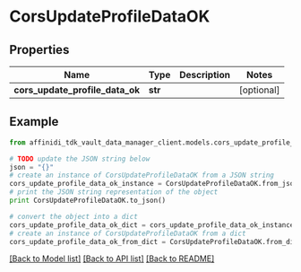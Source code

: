 # CorsUpdateProfileDataOK

## Properties

| Name                            | Type    | Description | Notes      |
| ------------------------------- | ------- | ----------- | ---------- |
| **cors_update_profile_data_ok** | **str** |             | [optional] |

## Example

```python
from affinidi_tdk_vault_data_manager_client.models.cors_update_profile_data_ok import CorsUpdateProfileDataOK

# TODO update the JSON string below
json = "{}"
# create an instance of CorsUpdateProfileDataOK from a JSON string
cors_update_profile_data_ok_instance = CorsUpdateProfileDataOK.from_json(json)
# print the JSON string representation of the object
print CorsUpdateProfileDataOK.to_json()

# convert the object into a dict
cors_update_profile_data_ok_dict = cors_update_profile_data_ok_instance.to_dict()
# create an instance of CorsUpdateProfileDataOK from a dict
cors_update_profile_data_ok_from_dict = CorsUpdateProfileDataOK.from_dict(cors_update_profile_data_ok_dict)
```

[[Back to Model list]](../README.md#documentation-for-models) [[Back to API list]](../README.md#documentation-for-api-endpoints) [[Back to README]](../README.md)

